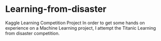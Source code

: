 # Learning-from-disaster
Kaggle Learning Competition Project
In order to get some hands on experience on a Machine Learning project, I attempt the Titanic Learning from disaster competition.
